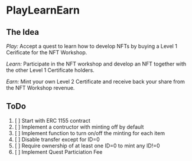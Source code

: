 # PlayLearnEarn

## The Idea

_Play:_ Accept a quest to learn how to develop NFTs by buying a Level 1 Cerificate for the NFT Workshop. 

_Learn:_ Participate in the NFT workshop and develop an NFT together with the other Level 1 Certificate holders.

_Earn:_ Mint your own Level 2 Certificate and receive back your share from the NFT Workshop revenue.

## ToDo

1. [ ] Start with ERC 1155 contract
2. [ ] Implement a contructor with minting off by default
3. [ ] Implement function to turn on/off the minting for each item
4. [ ] Disable transfer except for ID=0
5. [ ] Require ownership of at least one ID=0 to mint any ID!=0
6. [ ] Implement Quest Particiation Fee 

